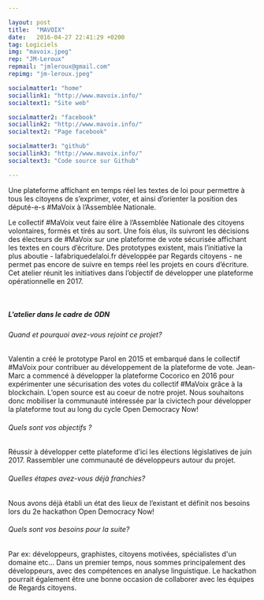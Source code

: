 ```yaml
---

layout: post
title:  "MAVOIX"
date:   2016-04-27 22:41:29 +0200
tag: Logiciels
img: "mavoix.jpeg"
rep: "JM-Leroux"
repmail: "jmleroux@gmail.com"
repimg: "jm-leroux.jpeg"

socialmatter1: "home"
sociallink1: "http://www.mavoix.info/"
socialtext1: "Site web"

socialmatter2: "facebook"
sociallink2: "http://www.mavoix.info/"
socialtext2: "Page facebook"

socialmatter3: "github"
sociallink3: "http://www.mavoix.info/"
socialtext3: "Code source sur Github"

---
```


Une plateforme affichant en temps réel les textes de loi pour permettre à tous les citoyens de s’exprimer, voter, et ainsi d’orienter la position des député-e-s #MaVoix à l’Assemblée Nationale.

Le collectif #MaVoix veut faire élire à l’Assemblée Nationale des citoyens volontaires, formés et tirés au sort. Une fois élus, ils suivront les décisions des électeurs de #MaVoix sur une plateforme de vote sécurisée affichant les textes en cours d’écriture. Des prototypes existent, mais l’initiative la plus aboutie - lafabriquedelaloi.fr développée par Regards citoyens - ne permet pas encore de suivre en temps réel les projets en cours d’écriture. Cet atelier réunit les initiatives dans l’objectif de développer une plateforme opérationnelle en 2017.

<br>

##### L'atelier dans le cadre de ODN
 
###### Quand et pourquoi avez-vous rejoint ce projet?

Valentin a créé le prototype Parol en 2015 et embarqué dans le collectif #MaVoix pour contribuer au développement de la plateforme de vote. Jean-Marc a commencé à développer la plateforme Cocorico en 2016 pour expérimenter une sécurisation des votes du collectif #MaVoix grâce à la blockchain. L’open source est au coeur de notre projet. Nous souhaitons donc mobiliser la communauté intéressée par la civictech pour développer la plateforme tout au long du cycle Open Democracy Now!

###### Quels sont vos objectifs ?

Réussir à développer cette plateforme d’ici les élections législatives de juin 2017. Rassembler une communauté de développeurs autour du projet.

###### Quelles étapes avez-vous déjà franchies?

Nous avons déjà établi un état des lieux de l’existant et définit nos besoins lors du 2e hackathon Open Democracy Now!

###### Quels sont vos besoins pour la suite?

Par ex: développeurs, graphistes, citoyens motivées, spécialistes d'un domaine etc... Dans un premier temps, nous sommes principalement des développeurs, avec des compétences en analyse linguistique. Le hackathon pourrait également être une bonne occasion de collaborer avec les équipes de Regards citoyens.

